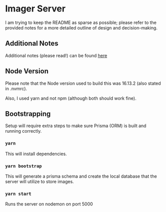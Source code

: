 # Imager Server

I am trying to keep the README as sparse as possible; please refer to the provided notes for a more detailed outline of design and decision-making.

## Additional Notes

Additional notes (please read!) can be found [here](https://drive.google.com/file/d/1BI2pgPGkHRQ16z_uDO07hZyBkwNmLdlv/view?usp=sharing)


## Node Version

Please note that the Node version used to build this was 16.13.2 (also stated in .nvmrc).

Also, I used yarn and not npm (although both should work fine).

## Bootstrapping

Setup will require extra steps to make sure Prisma (ORM) is built and running correctly.

### `yarn`

This will install dependencies.

### `yarn bootstrap`

This will generate a prisma schema and create the local database that the server will utilize to store images.

### `yarn start`

Runs the server on nodemon on port 5000
